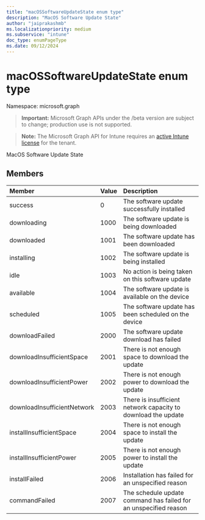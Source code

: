 ```yaml
---
title: "macOSSoftwareUpdateState enum type"
description: "MacOS Software Update State"
author: "jaiprakashmb"
ms.localizationpriority: medium
ms.subservice: "intune"
doc_type: enumPageType
ms.date: 09/12/2024
---
```


# macOSSoftwareUpdateState enum type

Namespace: microsoft.graph

> **Important:** Microsoft Graph APIs under the /beta version are subject to change; production use is not supported.

> **Note:** The Microsoft Graph API for Intune requires an [active Intune license](https://go.microsoft.com/fwlink/?linkid=839381) for the tenant.

MacOS Software Update State

## Members
|Member|Value|Description|
|:---|:---|:---|
|success|0|The software update successfully installed|
|downloading|1000|The software update is being downloaded|
|downloaded|1001|The software update has been downloaded|
|installing|1002|The software update is being installed|
|idle|1003|No action is being taken on this software update|
|available|1004|The software update is available on the device|
|scheduled|1005|The software update has been scheduled on the device|
|downloadFailed|2000|The software update download has failed|
|downloadInsufficientSpace|2001|There is not enough space to download the update|
|downloadInsufficientPower|2002|There is not enough power to download the update|
|downloadInsufficientNetwork|2003|There is insufficient network capacity to download the update|
|installInsufficientSpace|2004|There is not enough space to install the update|
|installInsufficientPower|2005|There is not enough power to install the update|
|installFailed|2006|Installation has failed for an unspecified reason|
|commandFailed|2007|The schedule update command has failed for an unspecified reason|
